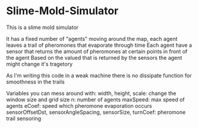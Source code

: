 # Slime-Mold-Simulator

This is a slime mold simulator

It has a fixed number of "agents" moving around the map, each agent leaves a trail of pheromones that evaporate through time
Each agent have a sensor that returns the amount of pheromones at certain points in front of the agent
Based on the valued that is returned by the sensors the agent might change it's tragetory

As I'm writing this code in a weak machine there is no dissipate function for smoothness in the trails

Variables you can mess around with:
width, height, scale: change the window size and grid size
n: number of agents
maxSpeed: max speed of agents
eCoef: speed which pheromone evaporation occurs
sensorOffsetDst, sensorAngleSpacing, sensorSize, turnCoef: pheromone trail sensoring


